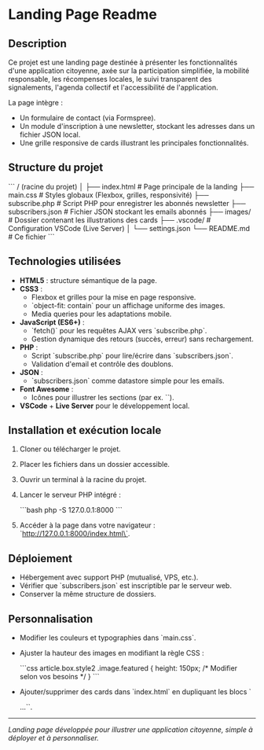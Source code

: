 # Landing Page Readme

## Description

Ce projet est une landing page destinée à présenter les fonctionnalités d'une application citoyenne, axée sur la participation simplifiée, la mobilité responsable, les récompenses locales, le suivi transparent des signalements, l'agenda collectif et l'accessibilité de l'application.

La page intègre :

* Un formulaire de contact (via Formspree).
* Un module d'inscription à une newsletter, stockant les adresses dans un fichier JSON local.
* Une grille responsive de cards illustrant les principales fonctionnalités.

## Structure du projet

\`\`\`
/ (racine du projet)
│
├── index.html           # Page principale de la landing
├── main.css             # Styles globaux (Flexbox, grilles, responsivité)
├── subscribe.php        # Script PHP pour enregistrer les abonnés newsletter
├── subscribers.json     # Fichier JSON stockant les emails abonnés
├── images/              # Dossier contenant les illustrations des cards
├── .vscode/             # Configuration VSCode (Live Server)
│   └── settings.json
└── README.md            # Ce fichier
\`\`\`

## Technologies utilisées

* **HTML5** : structure sémantique de la page.
* **CSS3** :
  * Flexbox et grilles pour la mise en page responsive.
  * \`object-fit: contain\` pour un affichage uniforme des images.
  * Media queries pour les adaptations mobile.
* **JavaScript (ES6+)** :
  * \`fetch()\` pour les requêtes AJAX vers \`subscribe.php\`.
  * Gestion dynamique des retours (succès, erreur) sans rechargement.
* **PHP** :
  * Script \`subscribe.php\` pour lire/écrire dans \`subscribers.json\`.
  * Validation d'email et contrôle des doublons.
* **JSON** :
  * \`subscribers.json\` comme datastore simple pour les emails.
* **Font Awesome** :
  * Icônes pour illustrer les sections (par ex. \`<span class="icon fa-crosshairs">\`).
* **VSCode** + **Live Server** pour le développement local.

## Installation et exécution locale

1. Cloner ou télécharger le projet.
2. Placer les fichiers dans un dossier accessible.
3. Ouvrir un terminal à la racine du projet.
4. Lancer le serveur PHP intégré :

   \`\`\`bash
   php -S 127.0.0.1:8000
   \`\`\`

5. Accéder à la page dans votre navigateur : \`http://127.0.0.1:8000/index.html\`.

## Déploiement

* Hébergement avec support PHP (mutualisé, VPS, etc.).
* Vérifier que \`subscribers.json\` est inscriptible par le serveur web.
* Conserver la même structure de dossiers.

## Personnalisation

* Modifier les couleurs et typographies dans \`main.css\`.
* Ajuster la hauteur des images en modifiant la règle CSS :

  \`\`\`css
  article.box.style2 .image.featured {
    height: 150px; /* Modifier selon vos besoins */
  }
  \`\`\`

* Ajouter/supprimer des cards dans \`index.html\` en dupliquant les blocs \`<article class="box style2">...\`\`.

---

*Landing page développée pour illustrer une application citoyenne, simple à déployer et à personnaliser.*